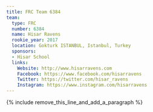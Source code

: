 ```yaml
---
title: FRC Team 6384
team:
  type: FRC
  number: 6384
  name: Hisar Ravens
  rookie_year: 2017
  location: Gokturk ISTANBUL, Istanbul, Turkey
  sponsors:
  - Hisar School
  links:
    Website: http://www.hisarravens.com
    Facebook: https://www.facebook.com/hisarravens
    Twitter: https://twitter.com/hisar_ravens
    Instagram: https://www.instagram.com/hisarravens
---
```


{% include remove_this_line_and_add_a_paragraph %}